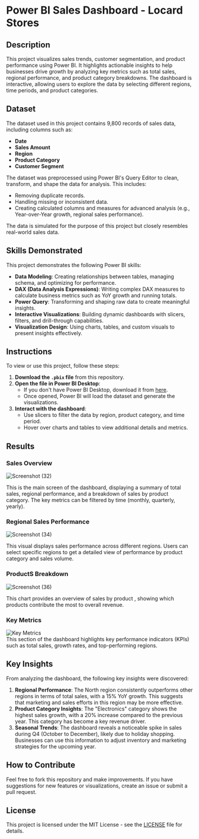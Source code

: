 # Power BI Sales Dashboard - Locard Stores

## Description
This project visualizes sales trends, customer segmentation, and product performance using Power BI. It highlights actionable insights to help businesses drive growth by analyzing key metrics such as total sales, regional performance, and product category breakdowns. The dashboard is interactive, allowing users to explore the data by selecting different regions, time periods, and product categories.

## Dataset
The dataset used in this project contains 9,800 records of sales data, including columns such as:
- **Date**
- **Sales Amount**
- **Region**
- **Product Category**
- **Customer Segment**

The dataset was preprocessed using Power BI's Query Editor to clean, transform, and shape the data for analysis. This includes:
- Removing duplicate records.
- Handling missing or inconsistent data.
- Creating calculated columns and measures for advanced analysis (e.g., Year-over-Year growth, regional sales performance).

The data is simulated for the purpose of this project but closely resembles real-world sales data.

## Skills Demonstrated
This project demonstrates the following Power BI skills:
- **Data Modeling**: Creating relationships between tables, managing schema, and optimizing for performance.
- **DAX (Data Analysis Expressions)**: Writing complex DAX measures to calculate business metrics such as YoY growth and running totals.
- **Power Query**: Transforming and shaping raw data to create meaningful insights.
- **Interactive Visualizations**: Building dynamic dashboards with slicers, filters, and drill-through capabilities.
- **Visualization Design**: Using charts, tables, and custom visuals to present insights effectively.

## Instructions
To view or use this project, follow these steps:
1. **Download the `.pbix` file** from this repository.
2. **Open the file in Power BI Desktop**:
   - If you don't have Power BI Desktop, download it from [here](https://powerbi.microsoft.com/desktop/).
   - Once opened, Power BI will load the dataset and generate the visualizations.
3. **Interact with the dashboard**:
   - Use slicers to filter the data by region, product category, and time period.
   - Hover over charts and tables to view additional details and metrics.

## Results

### Sales Overview
![Screenshot (32)](https://github.com/user-attachments/assets/cbab8bee-bb94-4cf9-86ae-43327ac8e21d)


This is the main screen of the dashboard, displaying a summary of total sales, regional performance, and a breakdown of sales by product category. The key metrics can be filtered by time (monthly, quarterly, yearly).

### Regional Sales Performance
 ![Screenshot (34)](https://github.com/user-attachments/assets/e64f28cf-80ba-418c-8e65-aaacc1047fad)

This visual displays sales performance across different regions. Users can select specific regions to get a detailed view of performance by product category and sales volume.

### ProductS  Breakdown
![Screenshot (36)](https://github.com/user-attachments/assets/71729af4-e3d2-456f-b214-8955b5ed0cce)



This chart provides an overview of sales by product , showing which products contribute the most to overall revenue.

### Key Metrics
![Key Metrics](images/key-metrics.png)  
This section of the dashboard highlights key performance indicators (KPIs) such as total sales, growth rates, and top-performing regions.

## Key Insights
From analyzing the dashboard, the following key insights were discovered:
1. **Regional Performance**: The North region consistently outperforms other regions in terms of total sales, with a 15% YoY growth. This suggests that marketing and sales efforts in this region may be more effective.
2. **Product Category Insights**: The "Electronics" category shows the highest sales growth, with a 20% increase compared to the previous year. This category has become a key revenue driver.
3. **Seasonal Trends**: The dashboard reveals a noticeable spike in sales during Q4 (October to December), likely due to holiday shopping. Businesses can use this information to adjust inventory and marketing strategies for the upcoming year.

## How to Contribute
Feel free to fork this repository and make improvements. If you have suggestions for new features or visualizations, create an issue or submit a pull request.

## License
This project is licensed under the MIT License - see the [LICENSE](LICENSE) file for details.


